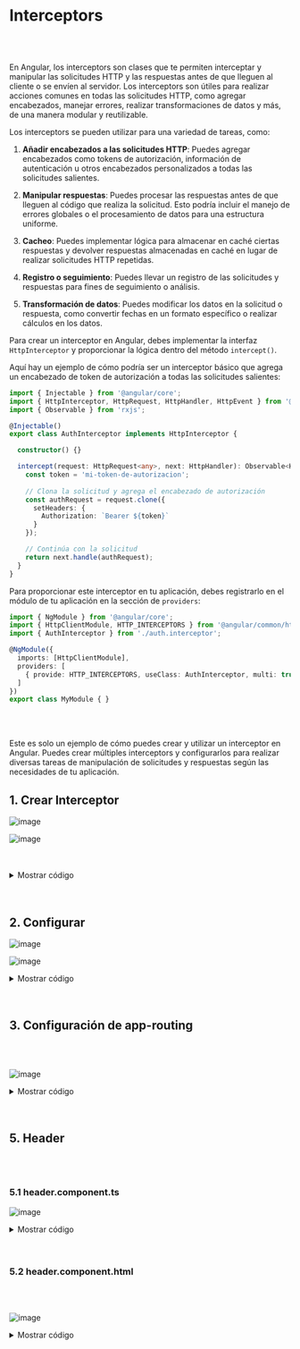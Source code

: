 # Interceptors

<br>
<br>

En Angular, los interceptors son clases que te permiten interceptar y manipular las solicitudes HTTP y las respuestas antes de que lleguen al cliente o se envíen al servidor. Los interceptors son útiles para realizar acciones comunes en todas las solicitudes HTTP, como agregar encabezados, manejar errores, realizar transformaciones de datos y más, de una manera modular y reutilizable.

Los interceptors se pueden utilizar para una variedad de tareas, como:

1. **Añadir encabezados a las solicitudes HTTP**: Puedes agregar encabezados como tokens de autorización, información de autenticación u otros encabezados personalizados a todas las solicitudes salientes.

2. **Manipular respuestas**: Puedes procesar las respuestas antes de que lleguen al código que realiza la solicitud. Esto podría incluir el manejo de errores globales o el procesamiento de datos para una estructura uniforme.

3. **Cacheo**: Puedes implementar lógica para almacenar en caché ciertas respuestas y devolver respuestas almacenadas en caché en lugar de realizar solicitudes HTTP repetidas.

4. **Registro o seguimiento**: Puedes llevar un registro de las solicitudes y respuestas para fines de seguimiento o análisis.

5. **Transformación de datos**: Puedes modificar los datos en la solicitud o respuesta, como convertir fechas en un formato específico o realizar cálculos en los datos.

Para crear un interceptor en Angular, debes implementar la interfaz `HttpInterceptor` y proporcionar la lógica dentro del método `intercept()`.

Aquí hay un ejemplo de cómo podría ser un interceptor básico que agrega un encabezado de token de autorización a todas las solicitudes salientes:

```typescript
import { Injectable } from '@angular/core';
import { HttpInterceptor, HttpRequest, HttpHandler, HttpEvent } from '@angular/common/http';
import { Observable } from 'rxjs';

@Injectable()
export class AuthInterceptor implements HttpInterceptor {

  constructor() {}

  intercept(request: HttpRequest<any>, next: HttpHandler): Observable<HttpEvent<any>> {
    const token = 'mi-token-de-autorizacion';
    
    // Clona la solicitud y agrega el encabezado de autorización
    const authRequest = request.clone({
      setHeaders: {
        Authorization: `Bearer ${token}`
      }
    });

    // Continúa con la solicitud
    return next.handle(authRequest);
  }
}
```

Para proporcionar este interceptor en tu aplicación, debes registrarlo en el módulo de tu aplicación en la sección de `providers`:

```typescript
import { NgModule } from '@angular/core';
import { HttpClientModule, HTTP_INTERCEPTORS } from '@angular/common/http';
import { AuthInterceptor } from './auth.interceptor';

@NgModule({
  imports: [HttpClientModule],
  providers: [
    { provide: HTTP_INTERCEPTORS, useClass: AuthInterceptor, multi: true }
  ]
})
export class MyModule { }
```
<br>
<br>

Este es solo un ejemplo de cómo puedes crear y utilizar un interceptor en Angular. Puedes crear múltiples interceptors y configurarlos para realizar diversas tareas de manipulación de solicitudes y respuestas según las necesidades de tu aplicación.

## 1. Crear Interceptor

![image](https://user-images.githubusercontent.com/31961588/171081753-62ca4aa6-1af6-4704-a413-929b8e58cd83.png)

![image](https://user-images.githubusercontent.com/31961588/171081878-91d737ad-80dd-42f8-ac21-a20c70a2f63d.png)

<br>
<br>

<details><summary>Mostrar código</summary>

<p>   
    
```typescript
import { Injectable } from '@angular/core';
import {
  HttpRequest,
  HttpHandler,
  HttpEvent,
  HttpInterceptor
} from '@angular/common/http';
import { Observable } from 'rxjs';

@Injectable()
export class AuthInterceptor implements HttpInterceptor {

  constructor() {}

  intercept(request: HttpRequest<unknown>, next: HttpHandler): Observable<HttpEvent<unknown>> {
    return next.handle(request);
  }
}

```

</p>
</details>

<br>
<br>

## 2. Configurar

![image](https://user-images.githubusercontent.com/31961588/171082325-798c8052-46fe-4fbe-9872-29fcfa945f66.png)

![image](https://user-images.githubusercontent.com/31961588/171082537-068ae072-03ab-47ec-bdf1-710d4ca95742.png)

<details><summary>Mostrar código</summary>

<p>   
    
```typescript
import { Injectable } from '@angular/core';
import {
  HttpRequest,
  HttpHandler,
  HttpEvent,
  HttpInterceptor
} from '@angular/common/http';
import { Observable } from 'rxjs';
import { AuthService } from './auth.service';

@Injectable()
export class TokenInterceptor implements HttpInterceptor {

  constructor(private authService: AuthService) {}

  intercept(req: HttpRequest<any>, next: HttpHandler):
    Observable<HttpEvent<any>> {
    let token = this.authService.token;

    if (token != null) {
      const authReq = req.clone({
        headers: req.headers.set('Authorization', 'Bearer ' + token)
      });

      return next.handle(authReq);
    }

    return next.handle(req);
  }
 
}


```

</p>
</details>

<br>
<br>

## 3. Configuración de app-routing

<br>
<br>

![image](https://user-images.githubusercontent.com/31961588/171085148-eb06bc82-03e4-467c-9b15-4cef868ca9fd.png)

<details><summary>Mostrar código</summary>

<p>   
    
```TypeScript
import { NgModule } from '@angular/core';
import { RouterModule, Routes } from '@angular/router';
import { ClienteComponent} from '../app/cliente/cliente.component'
import { FormComponent } from './cliente/form.component';
import { FacturaComponent} from './factura/factura.component'
import { AuthGuard } from '../app/usuario/auth.guard';
import { LoginComponent } from '../app/usuario/login.component';

const routes: Routes = [ 
   { path: 'clientes', component: ClienteComponent,canActivate: [AuthGuard]  },
   {path: 'clientes/form', component: FormComponent,canActivate: [AuthGuard] },
   { path: 'clientes/form/:id', component: FormComponent,canActivate: [AuthGuard] },
   { path: 'facturas/form/:clienteId', component: FacturaComponent,canActivate: [AuthGuard] },
   { path: 'login', component: LoginComponent }
  ];

@NgModule({
  imports: [RouterModule.forRoot(routes)],
  exports: [RouterModule]
})
export class AppRoutingModule { }


</p>
</details>

## 4. Configuración del app.module

<br>
<br>

![image](https://user-images.githubusercontent.com/31961588/171085397-6e8fbea4-4bbe-4434-845c-c45b85e4e9e4.png)


<details><summary>Mostrar código</summary>

<p>   
    
```TypeScript
import { NgModule } from '@angular/core';
import { BrowserModule } from '@angular/platform-browser';
import { HttpClient, HttpClientModule,HTTP_INTERCEPTORS  } from '@angular/common/http';
import { FormsModule, ReactiveFormsModule } from '@angular/forms'

import { AppRoutingModule } from './app-routing.module';
import { AppComponent } from './app.component';
import { HeaderComponent } from './header/header.component';
import { ClienteComponent } from './cliente/cliente.component';
import { FormComponent } from './cliente/form.component';
import { FacturaComponent } from './factura/factura.component';
import { BrowserAnimationsModule } from '@angular/platform-browser/animations';
import {MatDatepickerModule} from '@angular/material/datepicker';
import {MatInputModule} from '@angular/material/input';
import {MatFormFieldModule} from '@angular/material/form-field';
import {MatNativeDateModule} from '@angular/material/core';
import {MatAutocompleteModule} from '@angular/material/autocomplete';
import { LoginComponent } from './usuario/login.component';
import { TokenInterceptor } from '../app/usuario/token.interceptor';





@NgModule({
  declarations: [
    AppComponent,
    HeaderComponent,
    ClienteComponent,
    FormComponent,
    FacturaComponent,
    LoginComponent
  ],
  imports: [
    BrowserModule,
    AppRoutingModule,
    HttpClientModule,
    ReactiveFormsModule,
    FormsModule,
    BrowserAnimationsModule,
    MatDatepickerModule,
    MatInputModule,
    MatFormFieldModule,
    MatNativeDateModule,
    MatAutocompleteModule
    
 
  ],
  providers: [
    { provide: HTTP_INTERCEPTORS, useClass: TokenInterceptor, multi: true }
  ],
  bootstrap: [AppComponent]
})
export class AppModule { }

```

</p>
</details>

<br>
<br>

## 5. Header 

<br>
<br>

### 5.1 header.component.ts

![image](https://github.com/crodrigr/spring-boot-angular-confenalco/assets/31961588/63b8d3ff-8c86-4b3b-b177-d5a6d6b2600e)


<details><summary>Mostrar código</summary>

<p>   
    
```TypeScript

import { Component } from '@angular/core';
import { AuthService } from '../usuario/auth.service';
import { Router } from '@angular/router';
import Swal from 'sweetalert2';

@Component({
  selector: 'app-header',
  templateUrl: './header.component.html',
  styleUrls: ['./header.component.css']
})
export class HeaderComponent {

  title: string = 'Invoice'

  constructor(public authService: AuthService, private router: Router) { }

  logout(): void {
    let username = this.authService.usuario.username;
    this.authService.logout();
    Swal.fire('Logout', `Hola ${username}, has cerrado sesión con éxito!`, 'success');
    this.router.navigate(['/login']);
  }

}


```

</p>
</details>

<br>
<br>

### 5.2 header.component.html

<br>
<br>

![image](https://github.com/crodrigr/spring-boot-angular-confenalco/assets/31961588/a6a1c0e6-69f2-4c0a-9785-0ba6bc9aeb09)


<details><summary>Mostrar código</summary>

<p>   
    
```html

<nav class="navbar navbar-expand-lg navbar-dark bg-dark">
  <a class="navbar-brand" href="#"> {{ title }}</a>
  <button class="navbar-toggler" type="button" data-toggle="collapse" data-target="#navbarSupportedContent" aria-controls="navbarSupportedContent" aria-expanded="false" aria-label="Toggle navigation">
    <span class="navbar-toggler-icon"></span>
  </button>

  <div class="collapse navbar-collapse" id="navbarSupportedContent">
    <ul class="navbar-nav mr-auto">
      <li class="nav-item">
        <a class="nav-link" href="#">Home<span class="sr-only"></span></a>
      </li>
      <li class="nav-item" routerLinkActive="active">
        <a class="nav-link" [routerLink]="['/clientes']">Clientes</a>
      </li>      
        <li *ngIf="!authService.isAuthenticated()" class="nav-item" routerLinkActive="active">
          <a class="nav-link" [routerLink]="['/login']">Sign In</a>      
      </li>
      <li *ngIf="authService.isAuthenticated()" class="nav-item" routerLinkActive="active">
        <a class="nav-link" (click)="logout()">Sign Out</a>      
    </li>
    </ul> 
  </div>
</nav>


```

</p>
</details>
